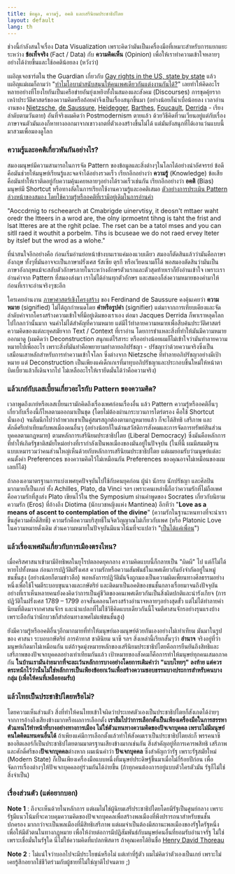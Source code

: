 ```yaml
---
title: ข้อมูล, ความรู้, อคติ และเสรีนิยมประชาธิปไตย
layout: default
lang: th
---
```


<p>ช่วงนี้กำลังสนใจเรื่อง Data Visualization เพราะคิดว่ามันเป็นเครื่องมือที่เหมาะสำหรับการแยกแยะระหว่าง <strong>ข้อเท็จจริง</strong> (Fact / Data) กับ <strong>ความคิดเห็น</strong> (Opinion) เพื่อให้เราทำความเข้าใจหลายๆอย่างได้ง่ายขึ้นและใช้อคติน้อยลง (หวังว่า)</p>
<p>เผอิญเจอชาร์ตใน the Guardian เกี่ยวกับ <a href="http://www.guardian.co.uk/world/interactive/2012/may/08/gay-rights-united-states">Gay rights in the US, state by state</a> แล้วเผอิญแม่ผมก็ถามว่า "<a href="http://www.guardian.co.uk/world/2012/may/10/obama-same-sex-marriage-share">ทำไมโอบาม่าสนับสนุนให้คนเพศเดียวกันแต่งงานกันได้?</a>" เลยทำให้คิดอะไรหลายอย่างที่โยงใยกันเป็นเครือข่ายอันยุ่งเหยิงทั้งในสมองและสังคม (Discourses) การขุดคุ้ยรากเหง้าประวัติศาสตร์ของความคิดหรือถ้อยคำจึงเป็นเรื่องสนุกขึ้นมา (อย่างน้อยก็น่าเบื่อน้อยลง เวลาอ่านงานของ <a href="http://en.wikipedia.org/wiki/Nietzsche">Nietzsche</a>, <a href="http://en.wikipedia.org/wiki/Ferdinand_de_Saussure">de Saussure</a>, <a href="http://en.wikipedia.org/wiki/Martin_heidegger">Heidegger</a>, <a href="http://en.wikipedia.org/wiki/Roland_Barthes">Barthes</a>, <a href="http://en.wikipedia.org/wiki/Michel_Foucault">Foucault</a>, <a href="http://en.wikipedia.org/wiki/Derrida">Derrida</a> - เรียงลำดับตามวันตาย) อันที่จริงผมคิดว่า Postmodernism ตายแล้ว ด้วยวิธีคิดที่วนเวียนอยู่แต่กับเรื่องภาษาจนตัวมันเองก็หาทางออกมาจากเขาวงกตที่ตัวเองสร้างขึ้นไม่ได้ แต่มันยังสนุกที่ได้เอาแว่นแบบนี้มาสวมเพื่อมองดูโลก</p>
<h3>ความรู้และอคติเกี่ยวพันกันอย่างไร?</h3>
<p>สมองมนุษย์มีความสามารถในการจัด Pattern ของข้อมูลและสิ่งต่างๆในโลกได้อย่างน่าอัศจรรย์ ข้อดีคือมันช่วยให้มนุษย์เรียนรู้และจดจำได้อย่างรวดเร็ว เรียกอีกอย่างว่า <strong>ความรู้</strong> (Knowledge) ข้อเสียคือมันทำให้เราติดอยู่กับความคุ้นเคยหลายๆอย่างได้รวดเร็วเช่นกัน เรียกอีกอย่างว่า <strong>อคติ</strong> (Bias) มนุษย์มี Shortcut หรือทางลัดในการเรียกใช้งานความรู้และอคติเสมอ <a href="http://www.snopes.com/language/apocryph/cambridge.asp">ตัวอย่างการประเมิน Pattern ล่วงหน้าของสมอง โดยใช้ความรู้หรืออคติที่เรามีอยู่เดิมในการอ่านคำ</a> </p>
<p>"Aoccdrnig to rscheearch at Cmabrigde uinervtisy, it deosn't mttaer waht oredr the ltteers in a wrod are, the olny iprmoetnt tihng is taht the frist and lsat ltteres are at the rghit pclae. The rset can be a tatol mses and you can sitll raed it wouthit a porbelm. Tihs is bcuseae we do not raed ervey lteter by itslef but the wrod as a wlohe."</p>
<p>ที่น่าสนใจอีกอย่างคือ ก่อนเริ่มอ่านย่อหน้าข้างบนเราแค่มองแวบเดียว สมองก็ตัดสินแล้วว่ามันคือภาษาอังกฤษ ทั้งๆที่มันอาจจะเป็นภาษาฝรั่งเศส รัสเซีย ตุรกี หรือเวียดนามก็ได้ พอสมองตัดสินว่ามันเป็นภาษาอังกฤษแม้จะสลับตัวอักษรภายในระหว่างอักษรตัวแรกและตัวสุดท้ายเราก็ยังอ่านเข้าใจ เพราะเราอ่านคำจาก Pattern ที่สมองส่งมา เราไม่ได้อ่านทุกตัวอักษร และสมองก็ส่งความหมายของคำมาให้ก่อนที่เราจะอ่านจริงๆซะอีก </p>
<p>ใครเคยอ่านงาน <a href="http://en.wikipedia.org/wiki/Course_in_General_Linguistics">ภาษาศาสตร์เชิงโครงสร้าง</a> ของ Ferdinand de Saussure คงคุ้นเคยว่า <strong>ความหมาย</strong> (signified) ไม่ได้ถูกกำหนดโดย <strong>คำหรือรูปคำ</strong> (signifier) แต่มาจากการเทียบเคียงและจัดลำดับคำจากโครงสร้างความเข้าใจที่มีอยู่เดิมของเราเอง ต่อมา Jacques Derrida ก็พาเราหลุดโลกไปไกลกว่านั้นมาก จนคำไม่ได้สำคัญที่ความหมาย แต่มีไว้ทำลายความหมายเพื่อสืบค้นประวัติศาสตร์ความคิดของแต่ละยุคสมัยจาก Text / Context ที่เราอ่าน โดยการชำแหละสิ่งที่ทำให้มันมีความหมายออกมาดู (ผมคิดว่า Deconstruction สนุกแต่ไร้สาระ หรืออย่างน้อยผมก็ไม่เข้าใจว่ามันทำลายความหมายไปเพื่ออะไร เพราะสิ่งที่มันทำคือพยายามทำลายอภิปรัชญา - ปรัชญาว่าด้วยความจริงซึ่งเป็นเสมือนเสาหลักสำหรับการทำความเข้าใจโลก ซึ่งต่างจาก Nietzsche ที่ทำลายอภิปรัชญาอย่างมีเป้าหมาย แต่ Deconstruction เป็นเพียงแค่เด็กเกเรที่มาทุบอภิปรัชญาและประกอบขึ้นใหม่ให้หน้าตาบิดเบี้ยวแล้วก็เดินจากไป ไม่เหลืออะไรให้เรายึดมั่นได้ว่าคือความจริง)</p>
<h3>แล้วเกย์กับเลสเบี้ยนเกี่ยวอะไรกับ Pattern ของความคิด?</h3>
<p>เวลาพูดถึงเกย์หรือเลสเบี้ยนเรามักคิดถึงเรื่องเพศก่อนเรื่องอื่น แล้ว Pattern ความรู้หรืออคติอื่นๆเกี่ยวกับเรื่องนี้ก็ไหลตามออกมาเป็นชุด (โดยไม่ต้องผ่านกระบวนการไตร่ตรอง คือใช้ Shortcut นั่นเอง) จนลืมนึกไปว่าถ้าพวกเขาเป็นคู่สมรสถูกต้องตามกฎหมายแล้ว ก็จะได้สิทธิ เสรีภาพ และศักดิ์ศรีเท่าเทียมกับพลเมืองคนอื่นๆ (อย่างน้อยก็ในด้านสวัสดิการสังคมและการจัดการทรัพย์สินส่วนบุคคลตามกฎหมาย) ตามหลักการเสรีนิยมประชาธิปไตย (Liberal Democracy) ซึ่งมันคือหลักการที่ทำให้เกิดรัฐชาติสมัยใหม่อย่างที่เรากำลังเป็นพลเมืองของมันอยู่ในปัจจุบัน (ในที่นี้ ผมมีสมมติฐานแบบเหมารวมว่าคนส่วนใหญ่เห็นด้วยกับหลักการเสรีนิยมประชาธิปไตย แต่ผมยอมรับว่ามนุษย์แต่ละคนตั้งค่า Preferences ของความคิดไว้ไม่เหมือนกัน Preferences ของคุณอาจไม่เหมือนของผมเลยก็ได้)</p>
<p>ถ้าลองเอามาตรฐานการแบ่งเพศยุคปัจจุบันไปใช้กับคนยุคก่อน ผู้นำ นักรบ นักปรัชญา และศิลปินมากมายก็เป็นเกย์ ทั้ง Achilles, Plato, da Vinci ฯลฯ เพราะคนเหล่านี้ถือว่าความรักที่ไม่ถือเพศคือความรักที่สูงส่ง Plato เขียนไว้ใน the Symposium ผ่านคำพูดของ Socrates เกี่ยวกับนิยามความรัก (Eros) ที่อ้างถึง Diotima (นักบวชหญิงแห่ง Mantinea) อีกทีว่า "<strong>Love as a means of ascent to contemplation of the divine</strong>" (ความรักในฐานะหนทางที่จะนำเราขึ้นสู่ความศักดิ์สิทธิ์) ความรักคือความบริสุทธิ์ในจิตวิญญาณไม่เกี่ยวกับเพศ (หรือ Platonic Love ในความหมายดั่งเดิม ส่วนความหมายในปัจจุบันมีแนวโน้มที่จะแปลว่า "<a href="http://www.urbandictionary.com/define.php?term=platonic+love">เป็นได้แค่เพื่อน</a>")</p>
<h3>แล้วเรื่องเพศมันเกี่ยวกับการเมืองตรงไหน?</h3>
<p>เมื่อคริสศาสนาเข้ามามีอิทธิพลในยุโรปตลอดยุคกลาง ความคิดแบบนี้ก็กลายเป็น "ผิดผี" ไป แต่ก็ไม่ได้หายไปทั้งหมด ก่อนการปฏิวัติฝรั่งเศส ความรักหรือความสัมพันธ์ในเพศเดียวกันยังจำกัดอยู่ในหมู่ชนชั้นสูง (อย่างน้อยก็ตามข่าวลือ) พอหลังการปฏิวัติมันจึงถูกมองเป็นความผิดเพี้ยนทางศีลธรรมอย่างหนึ่งเพื่อใช้โจมตีระบอบขุนนางและกษัตริย์ และติดมาเป็นอคติของชนชั้นกลางเรื่อยมาจนถึงปัจจุบัน อย่างที่เราเห็นหลายคนยังคงคิดว่าการเป็นคู่ชีวิตของคนเพศเดียวกันเป็นสิ่งผิดปกติและน่ารังเกียจ (การปฏิวัติในฝรั่งเศส 1789 – 1799 อาจสั่นคลอนโครงสร้างอำนาจหลายๆอย่างสุดขั้ว แต่ไม่ได้ทำลายค่านิยมที่ติดมาจากศาสนจักร และน่าแปลกที่ไม่ใช้วิธีคิดแบบเดียวกันนี้โจมตีศาสนจักรอย่างรุนแรงบ้าง เพราะลือกันว่านักบวชก็สำส่อนทางเพศไม่แพ้ชนชั้นสูง)</p>
<p>ยังมีความรู้หรืออคติอื่นๆอีกมากมายที่ทำให้มนุษย์มองมนุษย์ด้วยกันเองอย่างไม่เท่าเทียม มันมาในรูปของ ศาสนา ระบอบกษัตริย์ การค้าทาส ชาตินิยม นาซี ฯลฯ สิ่งเหล่านี้เรียกสั้นๆว่า <strong>อำนาจ</strong> จริงอยู่ที่ว่ามนุษย์เกิดมาไม่เหมือนกัน แต่ถ้าจุดมุ่งหมายหลักของเสรีนิยมประชาธิปไตยคือการยืนยันถึงสิทธิและเสรีภาพของปัจเจกบุคคลอย่างเท่าเทียมกันแล้ว เป้าหมายของสังคมก็คือการทำให้มนุษย์ทุกคนเสมอภาคกัน <strong>ในบ้านเรามันง่ายมากที่จะละเว้นหลักการบางอย่างโดยการเติมคำว่า "แบบไทยๆ" ลงท้าย แต่ควรตระหนักไว้ว่านั่นไม่ใช่หลักการเป็นเพียงข้อยกเว้นเพื่อสร้างความชอบธรรมบางประการสำหรับคนบางกลุ่ม (เพื่อให้คนที่เหลือยอมรับ)</strong></p>
<h3>แล้วไทยเป็นประชาธิปไตยหรือไม่?</h3>
<p>โดยความเห็นส่วนตัว สิ่งที่ทำให้คนไทยเข้าใจผิดว่าประเทศตัวเองเป็นประชาธิปไตยก็สังเกตได้ง่ายๆ จากการอ้างถึงเสียงข้างมากหรือผลการเลือกตั้ง <strong>เราลืมไปว่าการเลือกตั้งเป็นเพียงเครื่องมือในการสรรหาตัวแทนไว้ทำหน้าที่บางอย่างทางการเมือง ไม่ใช่ตัวแทนทางความคิดของปัจเจกบุคคล เพราะไม่มีมนุษย์คนใดคิดแทนคนอื่นได้</strong> ถ้าเพียงแค่มีการเลือกตั้งแล้วทำให้สังคมเราเป็นประชาธิปไตยล่ะก็ พรรคนาซีของฮิตเลอร์ก็เป็นประชาธิปไตยตามมาตรฐานเสียงข้างมากเช่นกัน สิ่งสำคัญอยู่ที่การเคารพสิทธิ เสรีภาพ และศักดิ์ศรีของ<strong>ปัจเจกบุคคล</strong>ต่างหาก ผมเน้นคำว่า <strong>ปัจเจกบุคคล</strong> ซึ่งสำคัญกว่ารัฐ เพราะรัฐสมัยใหม่ (Modern State) ก็เป็นเพียงเครื่องมือแบบหนึ่งที่มนุษย์ประดิษฐ์ขึ้นมาเมื่อไม่กี่ร้อยปีก่อน เพื่อจัดการเรื่องต่างๆให้ปัจเจกบุคคลอยู่ร่วมกันได้ง่ายขึ้น (ถ้าทุกคนต้องการอยู่แบบตัวใครตัวมัน รัฐก็ไม่ใช่สิ่งจำเป็น)</p>
<h3>เรื่องส่วนตัว (แต่อยากบอก)</h3>
<p><strong>Note 1</strong> : ถึงจะเห็นด้วยในหลักการ แต่ผมไม่ใช่ผู้นิยมเสรีประชาธิปไตยโดยมีรัฐเป็นศูนย์กลาง เพราะรัฐมีแนวโน้มที่จะควบคุมความคิดของปัจเจกบุคคลเพื่อสร้างพลเมืองที่พึงปรารถนาสำหรับชนชั้นปกครอง มากกว่าจะเป็นพลเมืองที่มีสิทธิเสรีภาพ แต่ผมจำเป็นต้องมีสถานะพลเมืองของรัฐใดรัฐหนึ่งเพื่อให้มีตัวตนในทางกฎหมาย เพื่อให้ง่ายต่อการมีปฏิสัมพันธ์กับมนุษย์คนอื่นที่ยอมรับอำนาจรัฐ ไม่ใช่เพราะเชื่อมั่นในรัฐใด นี่ไม่ใช่ความคิดที่แปลกพิสดาร ถ้าคุณเคยได้ยินชื่อ <a href="http://en.wikipedia.org/wiki/Henry_David_Thoreau">Henry David Thoreau</a></p>
<p><strong>Note 2</strong> : ไม่แน่ใจว่าบอกไปจะมีประโยชน์หรือไม่ แต่เท่าที่รู้ตัว ผมไม่คิดว่าตัวเองเป็นเกย์ เพราะไม่เคยรู้สึกอยากใช้ชีวิตร่วมกับผู้ชายที่ไม่ใช่ญาติไปจนตาย ;)</p>
